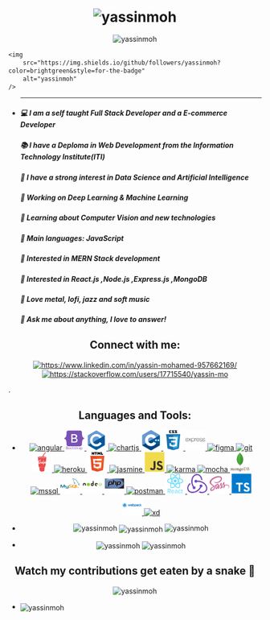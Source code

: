 
 


<h1 align="center">
        <img align="center" src="https://readme-typing-svg.herokuapp.com?font=Press+Start+2P&size=20&color=4DD421&lines=Hey!+I'm+Yassin;MERN+Stack+developer;And+WordPress+Dev" alt="yassinmoh" />
        </h1>


<p align="center">
    <img 
         src="https://komarev.com/ghpvc/?username=yassinmoh&label=Profile%20views&color=brightgreen&style=for-the-badge" 
         alt="yassinmoh"
    />
</p>
<p align="center">

    <img
        src="https://img.shields.io/github/followers/yassinmoh?color=brightgreen&style=for-the-badge"
        alt="yassinmoh"
    />
</p>

   -  <hr>

        <div>
        <div>

        </div>
        <div>
        <h5>💻 I am a self taught Full Stack Developer and a E-commerce Developer</h5>
        <h5>📚 I have a Deploma in Web Development from the Information Technology Institute(ITI)</h5>
        <h5>📝 I have a strong interest in Data Science and Artificial Intelligence</h5>
        <h5>🔭 Working on Deep Learning & Machine Learning</h5>
        <h5>🌱 Learning about Computer Vision and new technologies</h5>
        <h5>🌟 Main languages: JavaScript</h5>
        <h5>🚩 Interested in MERN Stack development</h5>
        <h5>💖 Interested in React.js ,Node.js ,Express.js ,MongoDB</h5>
        <h5>🎵 Love metal, lofi, jazz and soft music</h5>
        <h5>💬 Ask me about anything, I love to answer!</h5>
</div>
 </div>
      <h2 align="center">Connect with me:</h2>
      <p display="flex" align="center">
 <span align="center">
      <a href="https://www.linkedin.com/in/yassin-mohamed-957662169/" target="blank" align="center"><img
                align="center"
                src="https://raw.githubusercontent.com/rahuldkjain/github-profile-readme-generator/master/src/images/icons/Social/linked-in-alt.svg"
                alt="https://www.linkedin.com/in/yassin-mohamed-957662169/" height="30" width="40" />
        </a>
 </span>
 <span align="center">
       <a href="https://stackoverflow.com/users/17715540/yassin-mo" target="blank" align="center"><img
                align="center"
                src="https://raw.githubusercontent.com/rahuldkjain/github-profile-readme-generator/master/src/images/icons/Social/stack-overflow.svg"
                alt="https://stackoverflow.com/users/17715540/yassin-mo" height="30" width="40" />
        </a>
  </span>
    </p>

 .   <h2 align="center">Languages and Tools:</h2>

-    <p align="center">
        <a href="https://angular.io" target="_blank" rel="noreferrer">
            <img src="https://angular.io/assets/images/logos/angular/angular.svg" alt="angular" width="40"
                height="40" />
        </a>
        <a href="https://getbootstrap.com" target="_blank" rel="noreferrer">
            <img src="https://raw.githubusercontent.com/devicons/devicon/master/icons/bootstrap/bootstrap-plain-wordmark.svg"
                alt="bootstrap" width="40" height="40" />
        </a>
        <a href="https://www.cprogramming.com/" target="_blank" rel="noreferrer">
            <img src="https://raw.githubusercontent.com/devicons/devicon/master/icons/c/c-original.svg" alt="c"
                width="40" height="40" />
        </a>
        <a href="https://www.chartjs.org" target="_blank" rel="noreferrer">
            <img src="https://www.chartjs.org/media/logo-title.svg" alt="chartjs" width="40" height="40" />
        </a>
        <a href="https://www.w3schools.com/cpp/" target="_blank" rel="noreferrer">
            <img src="https://raw.githubusercontent.com/devicons/devicon/master/icons/cplusplus/cplusplus-original.svg"
                alt="cplusplus" width="40" height="40" />
        </a>
        <a href="https://www.w3schools.com/css/" target="_blank" rel="noreferrer">
            <img src="https://raw.githubusercontent.com/devicons/devicon/master/icons/css3/css3-original-wordmark.svg"
                alt="css3" width="40" height="40" />
        </a>
        <a href="https://expressjs.com" target="_blank" rel="noreferrer">
            <img src="https://raw.githubusercontent.com/devicons/devicon/master/icons/express/express-original-wordmark.svg"
                alt="express" width="40" height="40" />
        </a>
        <a href="https://www.figma.com/" target="_blank" rel="noreferrer">
            <img src="https://www.vectorlogo.zone/logos/figma/figma-icon.svg" alt="figma" width="40" height="40" />
        </a>
        <a href="https://git-scm.com/" target="_blank" rel="noreferrer">
            <img src="https://www.vectorlogo.zone/logos/git-scm/git-scm-icon.svg" alt="git" width="40" height="40" />
        </a>
        <a href="https://gulpjs.com" target="_blank" rel="noreferrer">
            <img src="https://raw.githubusercontent.com/devicons/devicon/master/icons/gulp/gulp-plain.svg" alt="gulp"
                width="40" height="40" />
        </a>
        <a href="https://heroku.com" target="_blank" rel="noreferrer">
            <img src="https://www.vectorlogo.zone/logos/heroku/heroku-icon.svg" alt="heroku" width="40" height="40" />
        </a>
  
        <a href="https://www.w3.org/html/" target="_blank" rel="noreferrer">
            <img src="https://raw.githubusercontent.com/devicons/devicon/master/icons/html5/html5-original-wordmark.svg"
                alt="html5" width="40" height="40" />
        </a>
        <a href="https://jasmine.github.io/" target="_blank" rel="noreferrer">
            <img src="https://www.vectorlogo.zone/logos/jasmine/jasmine-icon.svg" alt="jasmine" width="40"
                height="40" />
        </a>
        <a href="https://developer.mozilla.org/en-US/docs/Web/JavaScript" target="_blank" rel="noreferrer">
            <img src="https://raw.githubusercontent.com/devicons/devicon/master/icons/javascript/javascript-original.svg"
                alt="javascript" width="40" height="40" />
        </a>
  
        <a href="https://karma-runner.github.io/latest/index.html" target="_blank" rel="noreferrer">
            <img src="https://raw.githubusercontent.com/detain/svg-logos/780f25886640cef088af994181646db2f6b1a3f8/svg/karma.svg"
                alt="karma" width="40" height="40" />
        </a>
        <a href="https://mochajs.org" target="_blank" rel="noreferrer">
            <img src="https://www.vectorlogo.zone/logos/mochajs/mochajs-icon.svg" alt="mocha" width="40" height="40" />
        </a>
        <a href="https://www.mongodb.com/" target="_blank" rel="noreferrer">
            <img src="https://raw.githubusercontent.com/devicons/devicon/master/icons/mongodb/mongodb-original-wordmark.svg"
                alt="mongodb" width="40" height="40" />
        </a>
        <a href="https://www.microsoft.com/en-us/sql-server" target="_blank" rel="noreferrer">
            <img src="https://www.svgrepo.com/show/303229/microsoft-sql-server-logo.svg" alt="mssql" width="40"
                height="40" />
        </a>
        <a href="https://www.mysql.com/" target="_blank" rel="noreferrer">
            <img src="https://raw.githubusercontent.com/devicons/devicon/master/icons/mysql/mysql-original-wordmark.svg"
                alt="mysql" width="40" height="40" />
        </a>
        <a href="https://nodejs.org" target="_blank" rel="noreferrer">
            <img src="https://raw.githubusercontent.com/devicons/devicon/master/icons/nodejs/nodejs-original-wordmark.svg"
                alt="nodejs" width="40" height="40" />
        </a>
        <a href="https://www.php.net" target="_blank" rel="noreferrer">
            <img src="https://raw.githubusercontent.com/devicons/devicon/master/icons/php/php-original.svg" alt="php"
                width="40" height="40" />
        </a>
        <a href="https://postman.com" target="_blank" rel="noreferrer">
            <img src="https://www.vectorlogo.zone/logos/getpostman/getpostman-icon.svg" alt="postman" width="40"
                height="40" />
        </a>
        <a href="https://reactjs.org/" target="_blank" rel="noreferrer">
            <img src="https://raw.githubusercontent.com/devicons/devicon/master/icons/react/react-original-wordmark.svg"
                alt="react" width="40" height="40" />
        </a>
        <a href="https://redux.js.org" target="_blank" rel="noreferrer">
            <img src="https://raw.githubusercontent.com/devicons/devicon/master/icons/redux/redux-original.svg"
                alt="redux" width="40" height="40" />
        </a>
        <a href="https://sass-lang.com" target="_blank" rel="noreferrer">
            <img src="https://raw.githubusercontent.com/devicons/devicon/master/icons/sass/sass-original.svg" alt="sass"
                width="40" height="40" />
        </a>
        <a href="https://www.typescriptlang.org/" target="_blank" rel="noreferrer">
            <img src="https://raw.githubusercontent.com/devicons/devicon/master/icons/typescript/typescript-original.svg"
                alt="typescript" width="40" height="40" />
        </a>
        <a href="https://webpack.js.org" target="_blank" rel="noreferrer">
            <img src="https://raw.githubusercontent.com/devicons/devicon/d00d0969292a6569d45b06d3f350f463a0107b0d/icons/webpack/webpack-original-wordmark.svg"
                alt="webpack" width="40" height="40" />
        </a>
        <a href="https://www.adobe.com/products/xd.html" target="_blank" rel="noreferrer">
            <img src="https://cdn.worldvectorlogo.com/logos/adobe-xd.svg" alt="xd" width="40" height="40" />
        </a>
    

-    <p>
      <div class="state" align="center">
        <img 
            src="https://raw.githubusercontent.com/JayantGoel001/JayantGoel001/master/WEBP/left.webp"
            alt="yassinmoh"  />
        <img align="center"
            src="https://github-readme-stats.vercel.app/api/top-langs?username=yassinmoh&show_icons=true&locale=en&layout=compact&theme=dark"
            alt="yassinmoh" width="45%" margin="auto" />
        <img
            src="https://raw.githubusercontent.com/JayantGoel001/JayantGoel001/master/WEBP/right.webp"
            alt="yassinmoh"   />
</div>
    


  -  <p align="center">
        <img align="center" src="https://github-readme-streak-stats.herokuapp.com/?user=yassinmoh&theme=dark" alt="yassinmoh" width="45%" />
        <img align="center"
            src="https://github-readme-stats.vercel.app/api?username=yassinmoh&show_icons=true&locale=en&theme=dark"
            alt="yassinmoh" width="45%"/>
    
    

## <h2 align="center"> Watch my contributions get eaten by a snake 🐍</h2>
 <div align="center">
  
  <img align="center"
            src="https://github.com/tanyarajhans/Actions/blob/output/github-contribution-grid-snake.svg"
            alt="yassinmoh" />
  </div>

 -  <p align="centre">
    
    <img align="center"
            src="https://activity-graph.herokuapp.com/graph?username=Yassinmoh&bg_color=000000&color=fa8b00&line=fa8b00&point=ffffff&area=true&hide_border=true"
            alt="yassinmoh" width="100%" margin="auto" />




